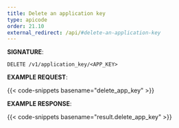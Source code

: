```yaml
---
title: Delete an application key
type: apicode
order: 21.10
external_redirect: /api/#delete-an-application-key
---
```


**SIGNATURE**:

`DELETE /v1/application_key/<APP_KEY>`

**EXAMPLE REQUEST**:

{{< code-snippets basename="delete_app_key" >}}

**EXAMPLE RESPONSE**:

{{< code-snippets basename="result.delete_app_key" >}}
